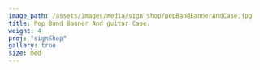 ```yaml
---
image_path: /assets/images/media/sign_shop/pepBandBannerAndCase.jpg
title: Pep Band Banner And guitar Case.
weight: 4
proj: "signShop"
gallery: true
size: med
---
```


